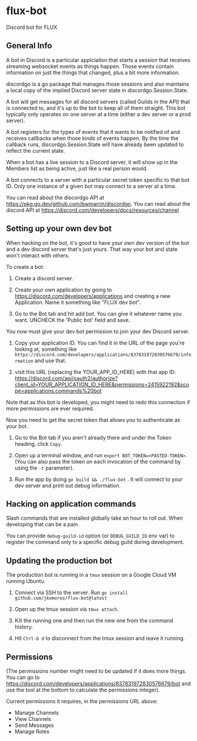 # flux-bot
Discord bot for FLUX

## General Info

A bot in Discord is a particular applciaiton that starts a session that receives streaming websocket events as things happen. Those events contain information on just the things that changed, plus a bit more information.

discordgo is a go package that manages those sessions and also maintains a local copy of the implied Discord server state in discordgo.Session.State.

A bot will get messages for all discord servers (called Guilds in the API) that is connected to, and it's up to the bot to keep all of them straight. This bot typically only operates on one server at a time (either a dev server or a prod server).

A bot registers for the types of events that it wants to be notified of and receives callbacks when those kinds of events happen. By the time the callback runs, discordgo.Session.State will have already been updated to reflect the current state.

When a bot has a live session to a Discord server, it will show up in the Members list as being active, just like a real person would.

A bot connects to a server with a particular secret token specific to that bot ID. Only one instance of a given bot may connect to a server at a time.

You can read about the discordgo API at https://pkg.go.dev/github.com/bwmarrin/discordgo. You can read about the discord API at https://discord.com/developers/docs/resources/channel

## Setting up your own dev bot

When hacking on the bot, it's good to have your own dev version of the bot and a dev discord server that's just yours. That way your bot and state won't interact with others.

To create a bot:

1. Create a discord server.

2. Create your own application by going to https://discord.com/developers/applications and creating a new Application. Name it something like "FLUX dev bot".

3. Go to the Bot tab and hit add bot. You can give it whatever name you want. UNCHECK the 'Public bot' field and save.

You now must give your dev bot permission to join your dev Discord server.

1. Copy your application ID. You can find it in the URL of the page you're looking at, something like `https://discord.com/developers/applications/837831972830576679/information` and use that.

2. visit this URL (replacing the YOUR_APP_ID_HERE) with that app ID:
https://discord.com/api/oauth2/authorize?client_id=YOUR_APPLICATION_ID_HERE&permissions=2415922192&scope=applications.commands%20bot

Note that as this bot is developed, you might need to redo this connection if more permissions are ever required.

Now you need to get the secret token that allows you to authenticate as your bot.

1. Go to the Bot tab if you aren't already there and under the Token heading, click `Copy`.

1. Open up a terminal window, and run `export BOT_TOKEN=<PASTED-TOKEN>`. (You can also pass the token on each invocation of the command by using the `-t` parameter).

3. Run the app by doing `go build && ./flux-bot` . It will connect to your dev server and print out debug information.

## Hacking on application commands

Slash commands that are installed globally take an hour to roll out. When developing that can be a pain.

You can provide `debug-guild-id` option (or `DEBUG_GUILD_ID` env var) to register the command only to a specific debug guild during development.

## Updating the production bot

The production bot is running in a `tmux` session on a Google Cloud VM running Ubuntu.

1. Connect via SSH to the server. Run `go install github.com/jkomoros/flux-bot@latest`

2. Open up the tmux session via `tmux attach`. 
3. Kill the running one and then run the new one from the command history. 
4. Hit `Ctrl-b d` to disconnect from the tmux session and leave it running.

## Permissions

(The permissions number might need to be updated if it does more things. You can go to https://discord.com/developers/applications/837831972830576679/bot and use the tool at the bottom to calculate the permissions integer).

Current permissions it requires, in the permissions URL above:
 - Manage Channels
 - View Channels
 - Send Messages
 - Manage Roles